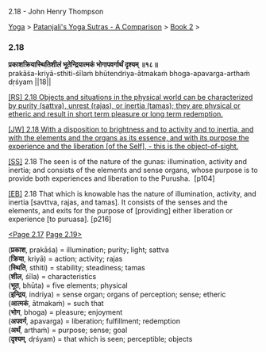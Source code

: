 2.18 - John Henry Thompson 

[Yoga](../../../yoga.md)‎ > ‎[Patanjali's Yoga Sutras - A Comparison](../../patanjani.md)‎ > ‎[Book 2](../book-2.md)‎ > ‎

### 2.18

**प्रकाशक्रियास्थितिशीलं भूतेन्द्रियात्मकं भोगापवर्गार्थं दृश्यम् ॥१८॥**  
prakāśa-kriyā-sthiti-śīlaṁ bhūtendriya-ātmakaṁ bhoga-apavarga-arthaṁ dṛśyam ||18||  
  
  
[\[RS\] 2.18 Objects and situations in the physical world can be characterized by purity (sattva), unrest (rajas), or inertia (tamas); they are physical or etheric and result in short term pleasure or long term redemption.](http://www.ashtangayoga.info/philosophy/yoga-sutra-patanjali/chapter-2/item/prakasha-kriya-sthiti-shilam-bhutendriya-atmakam/)  
  
[\[JW\] 2.18 With a disposition to brightness and to activity and to inertia, and with the elements and the organs as its essence, and with its purpose the experience and the liberation \[of the Self\], - this is the object-of-sight.](http://books.google.com/books?id=YzFImjtOxUwC&pg=PA144&ci=147%2C193%2C739%2C104&source=bookclip)  
  
[\[SS\]](http://www.amazon.com/Yoga-Sutras-Patanjali-Commentary-Satchidananda/dp/0932040381) 2.18 The seen is of the nature of the gunas: illumination, activity and inertia; and consists of the elements and sense organs, whose purpose is to provide both experiences and liberation to the Purusha.  \[p104\]  
  
[\[EB\]](http://www.amazon.com/Yoga-Sutras-Patanjali-Translation-Commentary/dp/0865477361/ref=sr_1_1?ie=UTF8&s=books&qid=1250508322&sr=1-1) 2.18 That which is knowable has the nature of illumination, activity, and inertia \[savttva, rajas, and tamas\]. It consists of the senses and the elements, and exits for the purpose of \[providing\] either liberation or experience \[to puruasa\]. \[p216\]  
  
[<Page 2.17](217.md)  [Page 2.19>](219.md)  
  
  

(**प्रकाश**, prakāśa) = illumination; purity; light; sattva  
(**क्रिया**, kriyā) = action; activity; rajas  
(**स्थिति**, sthiti) = stability; steadiness; tamas  
(**शील**, śīla) = characteristics  
(**भूत**, bhūta) = five elements; physical  
(**इन्द्रिय**, indriya) = sense organ; organs of perception; sense; etheric  
(**आत्मकं**, ātmakaṁ) = such that  
(**भोग**, bhoga) = pleasure; enjoyment  
(**अपवर्ग**, apavarga) = liberation; fulfillment; redemption  
(**अर्थं**, arthaṁ) = purpose; sense; goal  
(**दृश्यम्**, dṛśyam) = that which is seen; perceptible; objects


